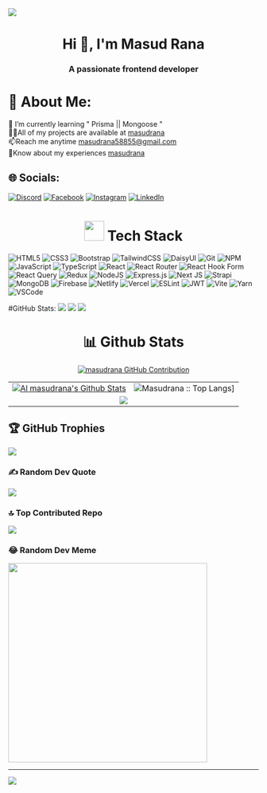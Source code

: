 <image src="https://media.licdn.com/dms/image/D5616AQFXPi2YznP3DQ/profile-displaybackgroundimage-shrink_350_1400/0/1703935543970?e=1709164800&v=beta&t=QHCunKj1Ap11jUTbRNEIach61bP4RBzZ84jEKrMOmUs"/>


<h1 align="center">Hi 👋, I'm Masud Rana</h1>
<h3 align="center">A passionate frontend developer</h3>

# 💫 About Me:
🌱 I’m currently learning " Prisma || Mongoose "<br>🧑‍💻All of my projects are available at <a href="masudranadev.vercel.app">masudrana</a><br>📫Reach me anytime masudrana58855@gmail.com<br>📝Know about my experiences <a href="https://drive.google.com/file/d/1VOtZmAZr2ZF3xoLt0AiAqddVxn6lb6Wk/view?usp=sharing">masudrana</a>


## 🌐 Socials:
[![Discord](https://img.shields.io/badge/Discord-%237289DA.svg?logo=discord&logoColor=white)](https://discord.gg/masudrana6854) [![Facebook](https://img.shields.io/badge/Facebook-%231877F2.svg?logo=Facebook&logoColor=white)](https://facebook.com/masud87778) [![Instagram](https://img.shields.io/badge/Instagram-%23E4405F.svg?logo=Instagram&logoColor=white)](https://instagram.com/masudrana.insta) [![LinkedIn](https://img.shields.io/badge/LinkedIn-%230077B5.svg?logo=linkedin&logoColor=white)](https://linkedin.com/in/masudrana87778) 

<h1 align="center"><img
        src="https://media2.giphy.com/media/QssGEmpkyEOhBCb7e1/giphy.gif?cid=ecf05e47a0n3gi1bfqntqmob8g9aid1oyj2wr3ds3mg700bl&rid=giphy.gif"
        width='40' />&nbsp;Tech Stack</h1>

![HTML5](https://img.shields.io/badge/html5-%23E34F26.svg?style=for-the-badge&logo=html5&logoColor=white) 
![CSS3](https://img.shields.io/badge/css3-%231572B6.svg?style=for-the-badge&logo=css3&logoColor=white) 
![Bootstrap](https://img.shields.io/badge/bootstrap-%238511FA.svg?style=for-the-badge&logo=bootstrap&logoColor=white) 
![TailwindCSS](https://img.shields.io/badge/tailwindcss-%2338B2AC.svg?style=for-the-badge&logo=tailwind-css&logoColor=white) 
![DaisyUI](https://img.shields.io/badge/daisyui-5A0EF8?style=for-the-badge&logo=daisyui&logoColor=white) 
![Git](https://img.shields.io/badge/Git-F05032?style=for-the-badge&logo=git&logoColor=white)
![NPM](https://img.shields.io/badge/NPM-%23CB3837.svg?style=for-the-badge&logo=npm&logoColor=white) 
![JavaScript](https://img.shields.io/badge/javascript-%23323330.svg?style=for-the-badge&logo=javascript&logoColor=%23F7DF1E) 
![TypeScript](https://img.shields.io/badge/typescript-%23007ACC.svg?style=for-the-badge&logo=typescript&logoColor=white) 
![React](https://img.shields.io/badge/react-%2320232a.svg?style=for-the-badge&logo=react&logoColor=%2361DAFB) 
![React Router](https://img.shields.io/badge/React_Router-CA4245?style=for-the-badge&logo=react-router&logoColor=white) 
![React Hook Form](https://img.shields.io/badge/React%20Hook%20Form-%23EC5990.svg?style=for-the-badge&logo=reacthookform&logoColor=white) 
![React Query](https://img.shields.io/badge/-React%20Query-FF4154?style=for-the-badge&logo=react%20query&logoColor=white) 
![Redux](https://img.shields.io/badge/redux-%23593d88.svg?style=for-the-badge&logo=redux&logoColor=white) 
![NodeJS](https://img.shields.io/badge/node.js-6DA55F?style=for-the-badge&logo=node.js&logoColor=white) 
![Express.js](https://img.shields.io/badge/express.js-%23404d59.svg?style=for-the-badge&logo=express&logoColor=%2361DAFB) 
![Next JS](https://img.shields.io/badge/Next-black?style=for-the-badge&logo=next.js&logoColor=white) 
![Strapi](https://img.shields.io/badge/strapi-2E7EEA?style=for-the-badge&logo=strapi&logoColor=white)
![MongoDB](https://img.shields.io/badge/MongoDB-4EA94B?style=for-the-badge&logo=mongodb&logoColor=white)
![Firebase](https://img.shields.io/badge/Firebase-039BE5?style=for-the-badge&logo=Firebase&logoColor=white)
![Netlify](https://img.shields.io/badge/netlify-%23000000.svg?style=for-the-badge&logo=netlify&logoColor=#00C7B7) 
![Vercel](https://img.shields.io/badge/vercel-%23000000.svg?style=for-the-badge&logo=vercel&logoColor=white) 
![ESLint](https://img.shields.io/badge/ESLint-4B3263?style=for-the-badge&logo=eslint&logoColor=white)
![JWT](https://img.shields.io/badge/JWT-black?style=for-the-badge&logo=JSON%20web%20tokens) 
![Vite](https://img.shields.io/badge/vite-%23646CFF.svg?style=for-the-badge&logo=vite&logoColor=white) 
![Yarn](https://img.shields.io/badge/yarn-%232C8EBB.svg?style=for-the-badge&logo=yarn&logoColor=white) 
![VSCode](https://img.shields.io/badge/Visual_Studio-0078d7?style=for-the-badge&logo=visual%20studio&logoColor=white)

#GitHub Stats:
![](https://github-readme-streak-stats.herokuapp.com/?user=masudrana-1&theme=radical&hide_border=true)
![](https://github-readme-stats.vercel.app/api?username=masudrana-1&theme=radical&hide_border=true&include_all_commits=true&count_private=true)
![](https://github-readme-stats.vercel.app/api/top-langs/?username=masudrana-1&theme=radical&hide_border=true&include_all_commits=true&count_private=true&layout=compact)


<p align="center">
<table>
    <h1 align="center">📊 Github Stats</h1>
    <p align="center">
  <a  align="center" href="https://github.com/masudrana-1">
    <img src="https://github-profile-summary-cards.vercel.app/api/cards/profile-details?username=masudrana-1&theme=radical" alt="masudrana GitHub Contribution"/>
  </a>
</p>
    <tr>
        <td>
                 <a href="https://github.com/masudrana-1"><img alt="Al masudrana's Github Stats" src="https://denvercoder1-github-readme-stats.vercel.app/api?username=masudrana-1&show_icons=true&count_private=true&theme=radical&border_color=7F3FBF&bg_color=0D1117&title_color=F85D7F&icon_color=F8D866"/></a>
        </td> <!-- &hide=html -->
        <td><img alt="Masudrana :: Top Langs]"
                src="https://github-readme-stats.vercel.app/api/top-langs/?username=masudrana-1&layout=donut&theme=radical&count_private=true&hide=html,css,scss,python">
        </td>
    </tr>
    <tr>
        <td colspan="2" align="center"><img align="center"
                src="https://github-readme-streak-stats.herokuapp.com?user=masudrana-1&theme=radical&hide_border=true">
        </td>
    </tr>
</table>
</p>


## 🏆 GitHub Trophies
![](https://github-profile-trophy.vercel.app/?username=masudrana-1&theme=radical&no-frame=true&no-bg=false&margin-w=4)

### ✍️ Random Dev Quote
![](https://quotes-github-readme.vercel.app/api?type=horizontal&theme=radical)

### 🔝 Top Contributed Repo
![](https://github-contributor-stats.vercel.app/api?username=masudrana-1&limit=5&theme=radical&combine_all_yearly_contributions=true)

### 😂 Random Dev Meme
<img src='https://randommeme-five.vercel.app/' style="height: 400px;"/>

---
[![](https://visitcount.itsvg.in/api?id=masudrana-1&icon=2&color=12)](https://visitcount.itsvg.in)

<!-- Proudly created with GPRM ( https://gprm.itsvg.in ) -->

